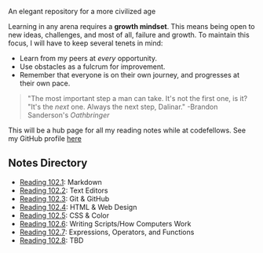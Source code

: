 An elegant repository for a more civilized age

Learning in any arena requires a **growth mindset**. This means being open to new ideas, challenges, and most of all, failure and growth. To maintain this focus, I will have to keep several tenets in mind:

- Learn from my peers at *every* opportunity.
- Use obstacles as a fulcrum for improvement.
- Remember that everyone is on their own journey, and progresses at their own pace. 

>"The most important step a man can take. It's not the first one, is it?<br/>"It's the *next* one. Always the next step, Dalinar." -Brandon Sanderson's *Oathbringer*

This will be a hub page for all my reading notes while at codefellows. See my GitHub profile [here](https://github.com/Steven-Boston)

## Notes Directory
- [Reading 102.1](reading-102-1.md): Markdown
- [Reading 102.2](reading-102-2.md): Text Editors
- [Reading 102.3](reading-102-3.md): Git & GitHub
- [Reading 102.4](reading-102-4.md): HTML & Web Design
- [Reading 102.5](reading-102-5.md): CSS & Color
- [Reading 102.6](reading-102-6.md): Writing Scripts/How Computers Work
- [Reading 102.7](reading-102-7.md): Expressions, Operators, and Functions
- [Reading 102.8](reading-102-8.md): TBD